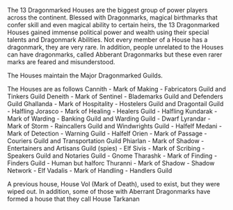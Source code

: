 The 13 Dragonmarked Houses are the biggest group of power players across the continent. Blessed with Dragonmarks, magical birthmarks that confer skill and even magical ability to certain heirs, the 13 Dragonmarked Houses gained immense political power and wealth using their special talents and Dragonmark Abilities. Not every member of a House has a dragonmark, they are very rare. In addition, people unrelated to the Houses can have dragonmarks, called Abberant Dragonmarks but these even rarer marks are feared and misunderstood.

The Houses maintain the Major Dragonmarked Guilds.

The Houses are as follows
Cannith - Mark of Making - Fabricators Guild and Tinkers Guild
Deneith - Mark of Sentinel - Blademarks Guild and Defenders Guild
Ghallanda - Mark of Hospitality - Hostelers Guild and Dragontail Guild - Halfling
Jorasco - Mark of Healing - Healers Guild - Halfling
Kundarak - Mark of Warding - Banking Guild and Warding Guild - Dwarf
Lyrandar - Mark of Storm - Raincallers Guild and Windwrights Guild - Halfelf
Medani - Mark of Detection - Warning Guild - Halfelf
Orien - Mark of Passage - Couriers Guild and Transportation Guild
Phiarlan - Mark of Shadow - Entertainers and Artisans Guild (spies) - Elf
Sivis - Mark of Scribing - Speakers Guild and Notaries Guild - Gnome
Tharashk - Mark of Finding - Finders Guild - Human but halforc
Thuranni - Mark of Shadow - Shadow Network - Elf
Vadalis - Mark of Handling - Handlers Guild

A previous house, House Vol (Mark of Death), used to exist, but they were wiped out.
In addition, some of those with Aberrant Dragonmarks have formed a house that they call House Tarkanan